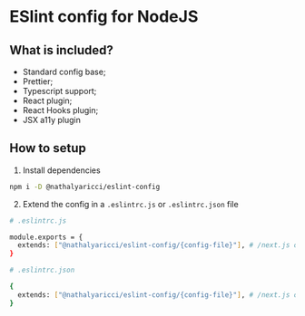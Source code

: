 # ESlint config for NodeJS

## What is included?

- Standard config base;
- Prettier;
- Typescript support;
- React plugin;
- React Hooks plugin;
- JSX a11y plugin

## How to setup

1. Install dependencies

```bash
npm i -D @nathalyaricci/eslint-config
```

2. Extend the config in a `.eslintrc.js` or `.eslintrc.json` file

```bash
# .eslintrc.js

module.exports = {
  extends: ["@nathalyaricci/eslint-config/{config-file}"], # /next.js or /node.js
}
```

```bash
# .eslintrc.json

{
  extends: ["@nathalyaricci/eslint-config/{config-file}"], # /next.js or /node.js,
}
```
